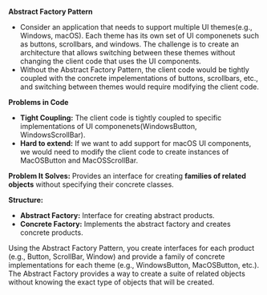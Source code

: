 **Abstract Factory Pattern**
- Consider an application that needs to support multiple UI themes(e.g., Windows, macOS). Each theme has its own set of UI componenets such as buttons, scrollbars, and windows. The challenge is to create an architecture that allows switching between these themes without changing the client code that uses the UI components.
- Without the Abstract Factory Pattern, the client code would be tightly coupled with the concrete impelementations of buttons, scrollbars, etc., and switching between themes would require modifying the client code.

**Problems in Code**
- **Tight Coupling:** The client code is tightly coupled to specific implementations of UI componenets(WindowsButton, WindowsScrollBar).
- **Hard to extend:** If we want to add support for macOS UI components, we would need to modify the client code to create instances of MacOSButton and MacOSScrollBar.

**Problem It Solves:** Provides an interface for creating **families of related objects** without specifying their concrete classes.

**Structure:** 
- **Abstract Factory:** Interface for creating abstract products.
- **Concrete Factory:** Implements the abstract factory and creates concrete products.

Using the Abstract Factory Pattern, you create interfaces for each product (e.g., Button, ScrollBar, Window) and provide a family of concrete implementations for each theme (e.g., WindowsButton, MacOSButton, etc.). The Abstract Factory provides a way to create a suite of related objects without knowing the exact type of objects that will be created.

